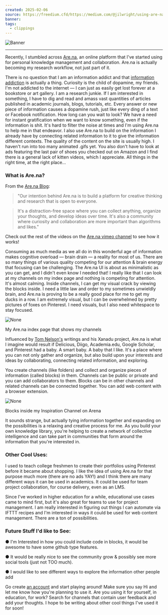 ```yaml
---
created: 2025-02-06
source: https://freedium.cfd/https://medium.com/@jilwright/using-are-na-for-research-2b9274c8429
banner: 
tags:
  - clippings
---
```


![Banner]()

***
Recently, I stumbled across [Are.na](http://are.na/), an online platform that I've started using for personal knowledge management and collaboration. Are.na is actually becoming my research workflow, not just part of it.

There is no question that I am an information addict and that [information addiction](https://www.scientificamerican.com/article/are-we-addicted-to-inform/) is actually a thing. Curiosity is the child of dopamine, my friends. I'm not addicted to the internet — I can just as easily get lost forever at a bookstore or art gallery. I am a research junkie. If I am interested in something, I have to dig and read and amass vast quantities of articles published in academic journals, blogs, tutorials, etc. Every answer or new piece of information causes a dopamine rush, just like every ding of a text or Facebook notification. How long can you wait to look? We have a need for instant gratification when we want to know something, even if the information is shit. It's hard to filter the noise at times and I'm using Are.na to help me in that endeavor. I also use Are.na to build on the information I already have by connecting related information to it to give the information different contexts. The quality of the content on the site is usually high. I haven't run into too many animated .gifs yet. You also don't have to look at ads featuring the last pair of shoes you checked out on Amazon and I find there is a general lack of kitten videos, which I appreciate. All things in the right time, at the right place…

### What is Are.na?

From the [Are.na Blog](http://are.na/blog):

> "Our intention behind Are.na is to build a platform for creative thinking and research that is open to everyone.

> It's a distraction-free space where you can collect anything, organize your thoughts, and develop ideas over time. It's also a community where curiosity and collaboration are more important than algorithms and likes."

Check out the rest of the videos on the [Are.na vimeo channel](https://vimeo.com/aredotna) to see how it works!

Consuming as much media as we all do in this wonderful age of information makes cognitive overload — brain drain — a reality for most of us. There are so many things of various quality competing for our attention & brain energy that focusing can be challenging. The Are.na UI is about as minimalistic as you can get, and I didn't even know I needed that! I really like that I can look at my channels on my index page and nothing is competing for attention. It's almost calming. Inside channels, I can get my visual crack by viewing the blocks inside. I need a little law and order to my sometimes unwieldly brain, and Are.na is proving to be a really good place for me to get my ducks in a row. I am extremely visual, but I can be overwhelmed by pretty pictures of foxes on Pinterest. I need visuals, but I also need whitespace to stay focused.

![None](Using%20Are.na%20for%20Research%20%20by%20Jil%20Wright%20-%20Freedium/10nl7tysZ6b67vCv0feYyag.png)

My Are.na index page that shows my channels

Influenced by [Tom Nelson's](http://hyperland.com/) writings and his Xanadu project, Are.na is what I imagine would result if Delicious, Diigo, Academia.edu, Google Scholar, and Pinterest had a baby. A smart baby. A baby that I like. It's a place where you can not only gather and organize, but also build upon your interests and ideas by collaborating, connecting related information, and exploring.

You create channels (like folders) and collect and organize pieces of information (called blocks) in them. Channels can be public or private and you can add collaborators to them. Blocks can be in other channels and related channels can be connected together. You can add web content with a browser extension.

![None](Using%20Are.na%20for%20Research%20%20by%20Jil%20Wright%20-%20Freedium/1212M2AjxAKPAAzyYQ9wqbw.png)

Blocks inside my Inspiration Channel on Arena

It sounds strange, but actually tying information together and expanding on the possibilities is a relaxing and creative process for me. As you build your own knowledge library, you're helping to create a network of collective intelligence and can take part in communities that form around the information that you're interested in.

### Other Cool Uses:

I used to teach college freshmen to create their portfolios using Pinterest before it became about shopping. I like the idea of using Are.na for that purpose much more (there are no ads YAY!) and I think there are many different ways it can be used in academics. It could be used for team project collaboration, for course delivery, even as an LMS.

Since I've worked in higher education for a while, educational use cases came to mind first, but it's also great for teams to use for project management. I am really interested in figuring out things I can automate via IFTTT recipes and I'm interested in ways it could be used for web content management. There are a ton of possibilities.

### Future Stuff I'd like to See:

● I'm Interested in how you could include code in blocks, it would be awesome to have some github type features.

● It would be really nice to see the community grow & possibly see more social tools (just not TOO much).

● I would like to see different ways to explore the information other people add

Go create [an account](http://are.na/) and start playing around! Make sure you say Hi and let me know how you're planning to use it. Are you using it for yourself, in education, for work? Search for channels that contain user feedback and add your thoughts. I hope to be writing about other cool things I've used it for soon!

